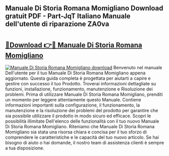 ## Manuale Di Storia Romana Momigliano Download gratuit PDF - Part-JqT Italiano Manuale dell'utente di riparazione ZA0va

# <h2><a href="http://df9gmrd.blite.top/?on=Manuale+Di+Storia+Romana+Momigliano">🔗Download 👉🔴 Manuale Di Storia Romana Momigliano</a></h2>

[![Manuale Di Storia Romana Momigliano download](https://i.imgur.com/lujVjoI.png)](http://df9gmrd.blite.top/?on=Manuale+Di+Storia+Romana+Momigliano)
Benvenuto nel manuale Dell'utente per il tuo Manuale Di Storia Romana Momigliano appena aggiornato. Questa guida completa è progettata per aiutarti a capire e gestire con successo il tuo Prodotto. Troverai informazioni dettagliate su funzioni, installazione, funzionamento, manutenzione e Risoluzione dei problemi. Prima di utilizzare Manuale Di Storia Romana Momigliano, prenditi un momento per leggere attentamente questo Manuale. Contiene informazioni importanti sulla configurazione, il funzionamento, la manutenzione e la risoluzione dei problemi del prodotto per garantire che sia possibile utilizzare il prodotto in modo sicuro ed efficace. Scopri le possibilità illimitate Dell'elenco delle funzionalità con il tuo nuovo Manuale Di Storia Romana Momigliano. Riteniamo che Manuale Di Storia Romana Momigliano sia stata una risorsa chiara e concisa per il tuo sforzo di comprendere le caratteristiche e le capacità del tuo nuovo articolo. Se hai bisogno di aiuto o hai domande, il nostro team di assistenza clienti è sempre a tua disposizione.
